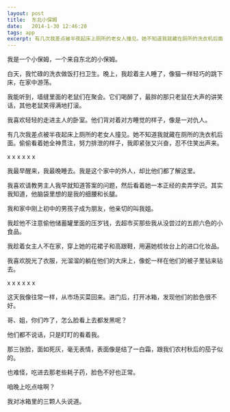 ```yaml
---
layout: post
title:  东北小保姆
date:   2014-1-30 12:46:20
tags: app
excerpt: 有几次我差点被半夜起床上厕所的老女人撞见。她不知道我就藏在厕所的洗衣机后面。偷偷看着她全神贯注，努力排泄的样子，我即紧张又兴奋，忍不住笑出声来。
---
```

我是一个小保姆，一个来自东北的小保姆。

白天，我忙碌的洗衣做饭打扫卫生。晚上，我趁着主人睡了，像猫一样轻巧的跳下床，在家中游荡。

我能听到，墙缝里面的老鼠们在聚会。它们喝醉了，最胖的那只老鼠在大声的讲笑话，其他老鼠笑得满地打滚。

我喜欢轻轻的走进主人的卧室。他们背对着对方睡觉的样子，像是一对仇人。

有几次我差点被半夜起床上厕所的老女人撞见。她不知道我就藏在厕所的洗衣机后面。偷偷看着她全神贯注，努力排泄的样子，我即紧张又兴奋，忍不住笑出声来。

x x x
x x x

我最早醒来，我最晚睡去。我是这个家中的外人，却比他们都了解这里。

我喜欢请教男主人我早就知道答案的问题，然后看着她一本正经的卖弄学识。其实我知道，他脑袋里想的是我的细腰和长腿。

我和家中刚上初中的男孩子成为朋友，他亲切的叫我姐。

我趁他不注意偷他储蓄罐里面的压岁钱，去超市买那些我从没尝过的五颜六色的小食品。

我趁着女主人不在家，穿上她的花裙子和高跟鞋，用遍她梳妆台上的进口化妆品。

我喜欢脱光了衣服，光溜溜的躺在他们的大床上，像蛇一样在他们的被子里钻来钻去。

x x x
x x x

这天我像往常一样，从市场买菜回来。进门后，打开冰箱，发现他们的脸色很不好。

哥、姐，你们咋了，怎么脸看上去都发黑呢？

他们都不说话，只是盯盯的看着我。

那三张脸，面如死灰，毫无表情，表面像是结了一白霜，跟我们农村秋后的茄子似的。

也难怪，吃进去那老些耗子药，脸色不好也正常。

咱晚上吃点啥啊？

我对冰箱里的三颗人头说道。